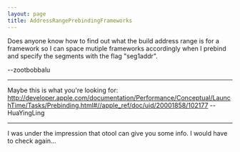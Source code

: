 ```yaml
---
layout: page
title: AddressRangePrebindingFrameworks
---
```


Does anyone know how to find out what the build address range is for a framework so I can space mutiple frameworks accordingly when I prebind and specify the segments with the flag "seg1addr".

--zootbobbalu

----
Maybe this is what you're looking for: http://developer.apple.com/documentation/Performance/Conceptual/LaunchTime/Tasks/Prebinding.html#//apple_ref/doc/uid/20001858/102177
--HuaYingLing

----
I was under the impression that otool can give you some info. I would have to check again...

